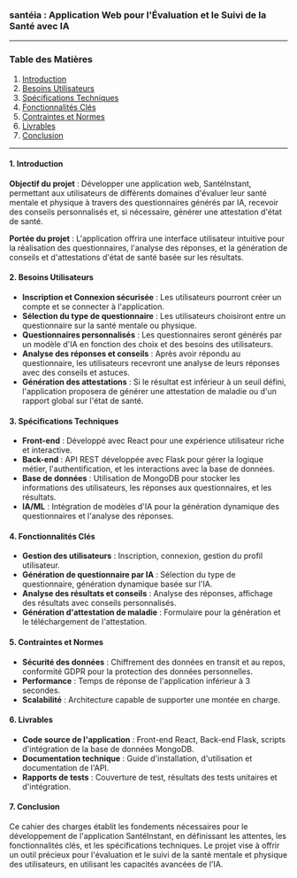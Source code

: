 ### santéia : Application Web pour l'Évaluation et le Suivi de la Santé avec IA

---

### Table des Matières

1. [Introduction](#1-introduction)
2. [Besoins Utilisateurs](#2-besoins-utilisateurs)
3. [Spécifications Techniques](#3-spécifications-techniques)
4. [Fonctionnalités Clés](#4-fonctionnalités-clés)
5. [Contraintes et Normes](#5-contraintes-et-normes)
6. [Livrables](#6-livrables)
7. [Conclusion](#7-conclusion)

---

#### 1. Introduction <a name="1-introduction"></a>

**Objectif du projet** : Développer une application web, SantéInstant, permettant aux utilisateurs de différents domaines d'évaluer leur santé mentale et physique à travers des questionnaires générés par IA, recevoir des conseils personnalisés et, si nécessaire, générer une attestation d'état de santé.

**Portée du projet** : L'application offrira une interface utilisateur intuitive pour la réalisation des questionnaires, l'analyse des réponses, et la génération de conseils et d'attestations d'état de santé basée sur les résultats.

#### 2. Besoins Utilisateurs <a name="2-besoins-utilisateurs"></a>

- **Inscription et Connexion sécurisée** : Les utilisateurs pourront créer un compte et se connecter à l'application.
- **Sélection du type de questionnaire** : Les utilisateurs choisiront entre un questionnaire sur la santé mentale ou physique.
- **Questionnaires personnalisés** : Les questionnaires seront générés par un modèle d'IA en fonction des choix et des besoins des utilisateurs.
- **Analyse des réponses et conseils** : Après avoir répondu au questionnaire, les utilisateurs recevront une analyse de leurs réponses avec des conseils et astuces.
- **Génération des attestations** : Si le résultat est inférieur à un seuil défini, l'application proposera de générer une attestation de maladie ou d'un rapport global sur l'état de santé.

#### 3. Spécifications Techniques <a name="3-spécifications-techniques"></a>

- **Front-end** : Développé avec React pour une expérience utilisateur riche et interactive.
- **Back-end** : API REST développée avec Flask pour gérer la logique métier, l'authentification, et les interactions avec la base de données.
- **Base de données** : Utilisation de MongoDB pour stocker les informations des utilisateurs, les réponses aux questionnaires, et les résultats.
- **IA/ML** : Intégration de modèles d'IA pour la génération dynamique des questionnaires et l'analyse des réponses.

#### 4. Fonctionnalités Clés <a name="4-fonctionnalités-clés"></a>

- **Gestion des utilisateurs** : Inscription, connexion, gestion du profil utilisateur.
- **Génération de questionnaire par IA** : Sélection du type de questionnaire, génération dynamique basée sur l'IA.
- **Analyse des résultats et conseils** : Analyse des réponses, affichage des résultats avec conseils personnalisés.
- **Génération d'attestation de maladie** : Formulaire pour la génération et le téléchargement de l'attestation.

#### 5. Contraintes et Normes <a name="5-contraintes-et-normes"></a>

- **Sécurité des données** : Chiffrement des données en transit et au repos, conformité GDPR pour la protection des données personnelles.
- **Performance** : Temps de réponse de l'application inférieur à 3 secondes.
- **Scalabilité** : Architecture capable de supporter une montée en charge.

#### 6. Livrables <a name="6-livrables"></a>

- **Code source de l'application** : Front-end React, Back-end Flask, scripts d'intégration de la base de données MongoDB.
- **Documentation technique** : Guide d'installation, d'utilisation et documentation de l'API.
- **Rapports de tests** : Couverture de test, résultats des tests unitaires et d'intégration.

#### 7. Conclusion <a name="8-conclusion"></a>

Ce cahier des charges établit les fondements nécessaires pour le développement de l'application SantéInstant, en définissant les attentes, les fonctionnalités clés, et les spécifications techniques. Le projet vise à offrir un outil précieux pour l'évaluation et le suivi de la santé mentale et physique des utilisateurs, en utilisant les capacités avancées de l'IA.

